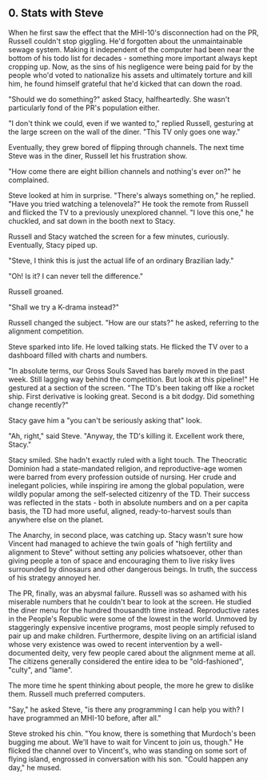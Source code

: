 ## 0. Stats with Steve

When he first saw the effect that the MHI-10's disconnection had on the PR, Russell couldn't stop giggling. He'd forgotten about the unmaintainable sewage system. Making it independent of the computer had been near the bottom of his todo list for decades - something more important always kept cropping up. Now, as the sins of his negligence were being paid for by the people who'd voted to nationalize his assets and ultimately torture and kill him, he found himself grateful that he'd kicked that can down the road. 

"Should we do something?" asked Stacy, halfheartedly. She wasn't particularly fond of the PR's population either.

"I don't think we could, even if we wanted to," replied Russell, gesturing at the large screen on the wall of the diner. "This TV only goes one way."

Eventually, they grew bored of flipping through channels. The next time Steve was in the diner, Russell let his frustration show.

"How come there are eight billion channels and nothing's ever on?" he complained.

Steve looked at him in surprise. "There's always something on," he replied. "Have you tried watching a telenovela?" He took the remote from Russell and flicked the TV to a previously unexplored channel. "I love this one," he chuckled, and sat down in the booth next to Stacy.

Russell and Stacy watched the screen for a few minutes, curiously. Eventually, Stacy piped up.

"Steve, I think this is just the actual life of an ordinary Brazilian lady."

"Oh! Is it? I can never tell the difference."

Russell groaned.

"Shall we try a K-drama instead?"

Russell changed the subject. "How are our stats?" he asked, referring to the alignment competition.

Steve sparked into life. He loved talking stats. He flicked the TV over to a dashboard filled with charts and numbers.

"In absolute terms, our Gross Souls Saved has barely moved in the past week. Still lagging way behind the competition. But look at this pipeline!" He gestured at a section of the screen. "The TD's been taking off like a rocket ship. First derivative is looking great. Second is a bit dodgy. Did something change recently?"

Stacy gave him a "you can't be seriously asking that" look.

"Ah, right," said Steve. "Anyway, the TD's killing it. Excellent work there, Stacy."

Stacy smiled. She hadn't exactly ruled with a light touch. The Theocratic Dominion had a state-mandated religion, and reproductive-age women were barred from every profession outside of nursing. Her crude and inelegant policies, while inspiring ire among the global population, were wildly popular among the self-selected citizenry of the TD. Their success was reflected in the stats - both in absolute numbers and on a per capita basis, the TD had more useful, aligned, ready-to-harvest souls than anywhere else on the planet.

The Anarchy, in second place, was catching up. Stacy wasn't sure how Vincent had managed to achieve the twin goals of "high fertility and alignment to Steve" without setting any policies whatsoever, other than giving people a ton of space and encouraging them to live risky lives surrounded by dinosaurs and other dangerous beings. In truth, the success of his strategy annoyed her.

The PR, finally, was an abysmal failure. Russell was so ashamed with his miserable numbers that he couldn't bear to look at the screen. He studied the diner menu for the hundred thousandth time instead. Reproductive rates in the People's Republic were some of the lowest in the world. Unmoved by staggeringly expensive incentive programs, most people simply refused to pair up and make children. Furthermore, despite living on an artificial island whose very existence was owed to recent intervention by a well-documented deity, very few people cared about the alignment meme at all. The citizens generally considered the entire idea to be "old-fashioned", "culty", and "lame".

The more time he spent thinking about people, the more he grew to dislike them. Russell much preferred computers.

"Say," he asked Steve, "is there any programming I can help you with? I have programmed an MHI-10 before, after all."

Steve stroked his chin. "You know, there is something that Murdoch's been bugging me about. We'll have to wait for Vincent to join us, though." He flicked the channel over to Vincent's, who was standing on some sort of flying island, engrossed in conversation with his son. "Could happen any day," he mused.

